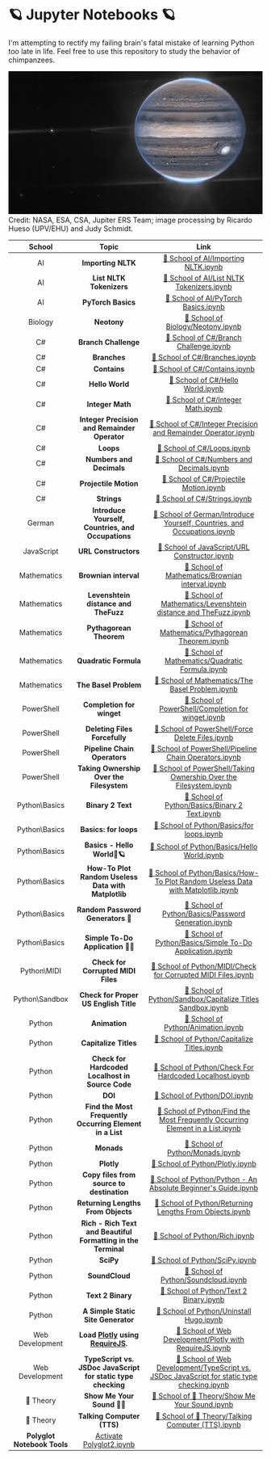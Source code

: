 # 🪐 Jupyter Notebooks 🪐

I'm attempting to rectify my failing brain's fatal mistake of learning Python too late in life. Feel free to use this repository to study the behavior of chimpanzees.

![Jupiter, in all its glory.](https://github.com/ka-de/notebooks/raw/main/Data/jupiter.jpg)
Credit: NASA, ESA, CSA, Jupiter ERS Team; image processing by Ricardo Hueso (UPV/EHU) and Judy Schmidt.

School | Topic | Link
:---:|:---:|:---:
AI | **Importing NLTK** | [🦎 School of AI/Importing NLTK.ipynb](https://github.com/ka-de/notebooks/blob/main/%F0%9F%A6%8E%20School%20of%20AI/Importing%20NLTK.ipynb)
AI | **List NLTK Tokenizers** | [🦎 School of AI/List NLTK Tokenizers.ipynb](https://github.com/ka-de/notebooks/blob/main/%F0%9F%A6%8E%20School%20of%20AI/List%20NLTK%20Tokenizers.ipynb)
AI | **PyTorch Basics** | [🦎 School of AI/PyTorch Basics.ipynb](https://github.com/ka-de/notebooks/blob/main/%F0%9F%A6%8E%20School%20of%20AI/PyTorch%20Basics.ipynb)
Biology | **Neotony** | [🦎 School of Biology/Neotony.ipynb](https://github.com/ka-de/notebooks/blob/main/%F0%9F%A6%8E%20School%20of%20Biology/Neotony.ipynb)
C# | **Branch Challenge** | [🦎 School of C#/Branch Challenge.ipynb](https://github.com/ka-de/notebooks/blob/main/%F0%9F%A6%8E%20School%20of%20C%23/Branch%20Challenge.ipynb)
C# | **Branches** | [🦎 School of C#/Branches.ipynb](https://github.com/ka-de/notebooks/blob/main/%F0%9F%A6%8E%20School%20of%20C%23/Branches.ipynb)
C# | **Contains** | [🦎 School of C#/Contains.ipynb](https://github.com/ka-de/notebooks/blob/main/%F0%9F%A6%8E%20School%20of%20C%23/Contains.ipynb)
C# | **Hello World** | [🦎 School of C#/Hello World.ipynb](https://github.com/ka-de/notebooks/blob/main/%F0%9F%A6%8E%20School%20of%20C%23/Hello%20World.ipynb)
C# | **Integer Math** | [🦎 School of C#/Integer Math.ipynb](https://github.com/ka-de/notebooks/blob/main/%F0%9F%A6%8E%20School%20of%20C%23/Integer%20Math.ipynb)
C# | **Integer Precision and Remainder Operator** | [🦎 School of C#/Integer Precision and Remainder Operator.ipynb](https://github.com/ka-de/notebooks/blob/main/%F0%9F%A6%8E%20School%20of%20C%23/Integer%20Precision%20and%20Remainder%20Operator.ipynb)
C# | **Loops** | [🦎 School of C#/Loops.ipynb](https://github.com/ka-de/notebooks/blob/main/%F0%9F%A6%8E%20School%20of%20C%23/Loops.ipynb)
C# | **Numbers and Decimals** | [🦎 School of C#/Numbers and Decimals.ipynb](https://github.com/ka-de/notebooks/blob/main/%F0%9F%A6%8E%20School%20of%20C%23/Numbers%20and%20Decimals.ipynb)
C# | **Projectile Motion** | [🦎 School of C#/Projectile Motion.ipynb](https://github.com/ka-de/notebooks/blob/main/%F0%9F%A6%8E%20School%20of%20C%23/Projectile%20Motion.ipynb)
C# | **Strings** | [🦎 School of C#/Strings.ipynb](https://github.com/ka-de/notebooks/blob/main/%F0%9F%A6%8E%20School%20of%20C%23/Strings.ipynb)
German | **Introduce Yourself, Countries, and Occupations** | [🦎 School of German/Introduce Yourself, Countries, and Occupations.ipynb](https://github.com/ka-de/notebooks/blob/main/%F0%9F%A6%8E%20School%20of%20German/Introduce%20Yourself%2C%20Countries%2C%20and%20Occupations.ipynb)
JavaScript | **URL Constructors** | [🦎 School of JavaScript/URL Constructor.ipynb](https://github.com/ka-de/notebooks/blob/main/%F0%9F%A6%8E%20School%20of%20JavaScript/URL%20Constructor.ipynb)
Mathematics | **Brownian interval** | [🦎 School of Mathematics/Brownian interval.ipynb](https://github.com/ka-de/notebooks/blob/main/%F0%9F%A6%8E%20School%20of%20Mathematics/Brownian%20interval.ipynb)
Mathematics | **Levenshtein distance and TheFuzz** | [🦎 School of Mathematics/Levenshtein distance and TheFuzz.ipynb](https://github.com/ka-de/notebooks/blob/main/%F0%9F%A6%8E%20School%20of%20Mathematics/Levenshtein%20distance%20and%20TheFuzz.ipynb)
Mathematics | **Pythagorean Theorem** | [🦎 School of Mathematics/Pythagorean Theorem.ipynb](https://github.com/ka-de/notebooks/blob/main/%F0%9F%A6%8E%20School%20of%20Mathematics/Pythagorean%20Theorem.ipynb)
Mathematics | **Quadratic Formula** | [🦎 School of Mathematics/Quadratic Formula.ipynb](https://github.com/ka-de/notebooks/blob/main/%F0%9F%A6%8E%20School%20of%20Mathematics/Quadratic%20Formula.ipynb)
Mathematics | **The Basel Problem** | [🦎 School of Mathematics/The Basel Problem.ipynb](https://github.com/ka-de/notebooks/blob/main/%F0%9F%A6%8E%20School%20of%20Mathematics/The%20Basel%20Problem.ipynb)
PowerShell | **Completion for winget** | [🦎 School of PowerShell/Completion for winget.ipynb](https://github.com/ka-de/notebooks/blob/main/%F0%9F%A6%8E%20School%20of%20PowerShell/Completion%20for%20winget.ipynb)
PowerShell | **Deleting Files Forcefully** | [🦎 School of PowerShell/Force Delete Files.ipynb](https://github.com/ka-de/notebooks/blob/main/%F0%9F%A6%8E%20School%20of%20PowerShell/Force%20Delete%20Files.ipynb)
PowerShell | **Pipeline Chain Operators** | [🦎 School of PowerShell/Pipeline Chain Operators.ipynb](https://github.com/ka-de/notebooks/blob/main/%F0%9F%A6%8E%20School%20of%20PowerShell/Pipeline%20Chain%20Operators.ipynb)
PowerShell | **Taking Ownership Over the Filesystem** | [🦎 School of PowerShell/Taking Ownership Over the Filesystem.ipynb](https://github.com/ka-de/notebooks/blob/main/%F0%9F%A6%8E%20School%20of%20PowerShell/Taking%20Ownership%20Over%20the%20Filesystem.ipynb)
Python\Basics | **Binary 2 Text** | [🦎 School of Python/Basics/Binary 2 Text.ipynb](https://github.com/ka-de/notebooks/blob/main/%F0%9F%A6%8E%20School%20of%20Python/Basics/Binary%202%20Text.ipynb)
Python\Basics | **Basics: for loops** | [🦎 School of Python/Basics/for loops.ipynb](https://github.com/ka-de/notebooks/blob/main/%F0%9F%A6%8E%20School%20of%20Python/Basics/for%20loops.ipynb)
Python\Basics | **Basics - Hello World👋🪐** | [🦎 School of Python/Basics/Hello World.ipynb](https://github.com/ka-de/notebooks/blob/main/%F0%9F%A6%8E%20School%20of%20Python/Basics/Hello%20World.ipynb)
Python\Basics | **How-To Plot Random Useless Data with Matplotlib** | [🦎 School of Python/Basics/How-To Plot Random Useless Data with Matplotlib.ipynb](https://github.com/ka-de/notebooks/blob/main/%F0%9F%A6%8E%20School%20of%20Python/Basics/How-To%20Plot%20Random%20Useless%20Data%20with%20Matplotlib.ipynb)
Python\Basics | **Random Password Generators 🔑** | [🦎 School of Python/Basics/Password Generation.ipynb](https://github.com/ka-de/notebooks/blob/main/%F0%9F%A6%8E%20School%20of%20Python/Basics/Password%20Generation.ipynb)
Python\Basics | **Simple To-Do Application 📖⏰** | [🦎 School of Python/Basics/Simple To-Do Application.ipynb](https://github.com/ka-de/notebooks/blob/main/%F0%9F%A6%8E%20School%20of%20Python/Basics/Simple%20To-Do%20Application.ipynb)
Python\MIDI | **Check for Corrupted MIDI Files** | [🦎 School of Python/MIDI/Check for Corrupted MIDI Files.ipynb](https://github.com/ka-de/notebooks/blob/main/%F0%9F%A6%8E%20School%20of%20Python/MIDI/Check%20for%20Corrupted%20MIDI%20Files.ipynb)
Python\Sandbox | **Check for Proper US English Title** | [🦎 School of Python/Sandbox/Capitalize Titles Sandbox.ipynb](https://github.com/ka-de/notebooks/blob/main/%F0%9F%A6%8E%20School%20of%20Python/Sandbox/Capitalize%20Titles%20Sandbox.ipynb)
Python | **Animation** | [🦎 School of Python/Animation.ipynb](https://github.com/ka-de/notebooks/blob/main/%F0%9F%A6%8E%20School%20of%20Python/Animation.ipynb)
Python | **Capitalize Titles** | [🦎 School of Python/Capitalize Titles.ipynb](https://github.com/ka-de/notebooks/blob/main/%F0%9F%A6%8E%20School%20of%20Python/Capitalize%20Titles.ipynb)
Python | **Check for Hardcoded Localhost in Source Code** | [🦎 School of Python/Check For Hardcoded Localhost.ipynb](https://github.com/ka-de/notebooks/blob/main/%F0%9F%A6%8E%20School%20of%20Python/Check%20For%20Hardcoded%20Localhost.ipynb)
Python | **DOI** | [🦎 School of Python/DOI.ipynb](https://github.com/ka-de/notebooks/blob/main/%F0%9F%A6%8E%20School%20of%20Python/DOI.ipynb)
Python | **Find the Most Frequently Occurring Element in a List** | [🦎 School of Python/Find the Most Frequently Occurring Element in a List.ipynb](https://github.com/ka-de/notebooks/blob/main/%F0%9F%A6%8E%20School%20of%20Python/Find%20the%20Most%20Frequently%20Occurring%20Element%20in%20a%20List.ipynb)
Python | **Monads** | [🦎 School of Python/Monads.ipynb](https://github.com/ka-de/notebooks/blob/main/%F0%9F%A6%8E%20School%20of%20Python/Monads.ipynb)
Python | **Plotly** | [🦎 School of Python/Plotly.ipynb](https://github.com/ka-de/notebooks/blob/main/%F0%9F%A6%8E%20School%20of%20Python/Plotly.ipynb)
Python | **Copy files from source to destination** | [🦎 School of Python/Python - An Absolute Beginner's Guide.ipynb](https://github.com/ka-de/notebooks/blob/main/%F0%9F%A6%8E%20School%20of%20Python/Python%20-%20An%20Absolute%20Beginner%27s%20Guide.ipynb)
Python | **Returning Lengths From Objects** | [🦎 School of Python/Returning Lengths From Objects.ipynb](https://github.com/ka-de/notebooks/blob/main/%F0%9F%A6%8E%20School%20of%20Python/Returning%20Lengths%20From%20Objects.ipynb)
Python | **Rich - Rich Text and Beautiful Formatting in the Terminal** | [🦎 School of Python/Rich.ipynb](https://github.com/ka-de/notebooks/blob/main/%F0%9F%A6%8E%20School%20of%20Python/Rich.ipynb)
Python | **SciPy** | [🦎 School of Python/SciPy.ipynb](https://github.com/ka-de/notebooks/blob/main/%F0%9F%A6%8E%20School%20of%20Python/SciPy.ipynb)
Python | **SoundCloud** | [🦎 School of Python/Soundcloud.ipynb](https://github.com/ka-de/notebooks/blob/main/%F0%9F%A6%8E%20School%20of%20Python/Soundcloud.ipynb)
Python | **Text 2 Binary** | [🦎 School of Python/Text 2 Binary.ipynb](https://github.com/ka-de/notebooks/blob/main/%F0%9F%A6%8E%20School%20of%20Python/Text%202%20Binary.ipynb)
Python | **A Simple Static Site Generator** | [🦎 School of Python/Uninstall Hugo.ipynb](https://github.com/ka-de/notebooks/blob/main/%F0%9F%A6%8E%20School%20of%20Python/Uninstall%20Hugo.ipynb)
Web Development | **Load [Plotly](https://plotly.com/javascript/) using [RequireJS](https://requirejs.org/).** | [🦎 School of Web Development/Plotly with RequireJS.ipynb](https://github.com/ka-de/notebooks/blob/main/%F0%9F%A6%8E%20School%20of%20Web%20Development/Plotly%20with%20RequireJS.ipynb)
Web Development | **TypeScript vs. JSDoc JavaScript for static type checking** | [🦎 School of Web Development/TypeScript vs. JSDoc JavaScript for static type checking.ipynb](https://github.com/ka-de/notebooks/blob/main/%F0%9F%A6%8E%20School%20of%20Web%20Development/TypeScript%20vs.%20JSDoc%20JavaScript%20for%20static%20type%20checking.ipynb)
🎵 Theory | **Show Me Your Sound 🎵👀** | [🦎 School of 🎵 Theory/Show Me Your Sound.ipynb](https://github.com/ka-de/notebooks/blob/main/%F0%9F%A6%8E%20School%20of%20%F0%9F%8E%B5%20Theory/Show%20Me%20Your%20Sound.ipynb)
🎵 Theory | **Talking Computer (TTS)** | [🦎 School of 🎵 Theory/Talking Computer (TTS).ipynb](https://github.com/ka-de/notebooks/blob/main/%F0%9F%A6%8E%20School%20of%20%F0%9F%8E%B5%20Theory/Talking%20Computer%20%28TTS%29.ipynb)
 | **Polyglot Notebook Tools** | [Activate Polyglot2.ipynb](https://github.com/ka-de/notebooks/blob/main/Activate%20Polyglot2.ipynb)
